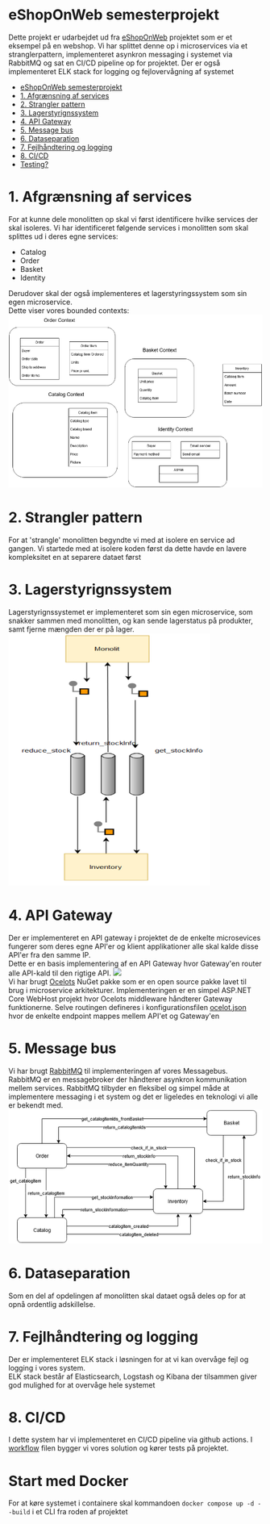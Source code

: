 eShopOnWeb semesterprojekt
==========================
Dette projekt er udarbejdet ud fra [eShopOnWeb](https://github.com/dotnet-architecture/eShopOnWeb) projektet som er et eksempel på en webshop. Vi har splittet denne op i microservices via et stranglerpattern, implementeret asynkron messaging i systemet via RabbitMQ og sat en CI/CD pipeline op for projektet. Der er også implementeret ELK stack for logging og fejlovervågning af systemet

- [eShopOnWeb semesterprojekt](#eshoponweb-semesterprojekt)
- [1. Afgrænsning af services](#1-afgrænsning-af-services)
- [2. Strangler pattern](#2-strangler-pattern)
- [3. Lagerstyrignssystem](#3-lagerstyrignssystem)
- [4. API Gateway](#4-api-gateway)
- [5. Message bus](#5-message-bus)
- [6. Dataseparation](#6-dataseparation)
- [7. Fejlhåndtering og logging](#7-fejlhåndtering-og-logging)
- [8. CI/CD](#8-cicd)
- [Testing?](#testing)


# 1. Afgrænsning af services
For at kunne dele monolitten op skal vi først identificere hvilke services der skal isoleres. Vi har identificeret følgende services i monolitten som skal splittes ud i deres egne services:
- Catalog
- Order
- Basket
- Identity

Derudover skal der også implementeres et lagerstyringssystem som sin egen microservice. <br>
Dette viser vores bounded contexts: <br>
<img src="Documentation\Bounded contexts.png" width="550"/>

# 2. Strangler pattern
For at 'strangle' monolitten begyndte vi med at isolere en service ad gangen. Vi startede med at isolere koden først da dette havde en lavere kompleksitet en at separere dataet først

# 3. Lagerstyrignssystem
Lagerstyrignssystemet er implementeret som sin egen microservice, som snakker sammen med monolitten, og kan sende lagerstatus på produkter, samt fjerne mængden der er på lager.
<img src="Documentation\inventoryDoku.png" height="500" width="400"/>

# 4. API Gateway
Der er implementeret en API gateway i projektet de de enkelte microsevices fungerer som deres egne API'er og klient applikationer alle skal kalde disse API'er fra den samme IP. <br>
Dette er en basis implementering af en API Gateway hvor Gateway'en router alle API-kald til den rigtige API.
<img src="https://ocelot.readthedocs.io/en/latest/_images/OcelotBasic.jpg" width="550"/><br>
Vi har brugt [Ocelots](https://www.nuget.org/packages/Ocelot) NuGet pakke som er en open source pakke lavet til brug i microservice arkitekturer. Implementeringen er en simpel ASP.NET Core WebHost projekt hvor Ocelots middleware håndterer Gateway funktionerne. Selve routingen defineres i konfigurationsfilen [ocelot.json](eShopOnWebStrangler\APIGateway\APIGateway\ocelot.json) hvor de enkelte endpoint mappes mellem API'et og Gateway'en

# 5. Message bus
Vi har brugt [RabbitMQ](https://www.nuget.org/packages/rabbitmq.client/) til implementeringen af vores Messagebus. RabbitMQ er en messagebroker der håndterer asynkron kommunikation mellem services. RabbitMQ tilbyder en fleksibel og simpel måde at implementere messaging i et system og det er ligeledes en teknologi vi alle er bekendt med. <br>
![](<Documentation\Message channels.png>)

# 6. Dataseparation
Som en del af opdelingen af monolitten skal dataet også deles op for at opnå ordentlig adskillelse.

# 7. Fejlhåndtering og logging
Der er implementeret ELK stack i løsningen for at vi kan overvåge fejl og logging i vores system. <br>
ELK stack består af Elasticsearch, Logstash og Kibana der tilsammen giver god mulighed for at overvåge hele systemet

# 8. CI/CD
I dette system har vi implementeret en CI/CD pipeline via github actions. I [workflow](.github\workflows\dotnetcore.yml) filen bygger vi vores solution og kører tests på projektet. 

# Start med Docker
For at køre systemet i containere skal kommandoen ``docker compose up -d --build`` i et CLI fra roden af projektet

